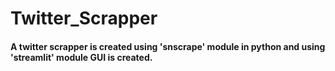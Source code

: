 # Twitter_Scrapper
#### A twitter scrapper is created using 'snscrape' module in python and using 'streamlit' module GUI is created.
